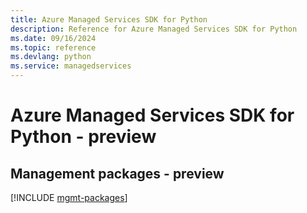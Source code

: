 ```yaml
---
title: Azure Managed Services SDK for Python
description: Reference for Azure Managed Services SDK for Python
ms.date: 09/16/2024
ms.topic: reference
ms.devlang: python
ms.service: managedservices
---
```

# Azure Managed Services SDK for Python - preview

## Management packages - preview
[!INCLUDE [mgmt-packages](managed-services-mgmt-index.md)]